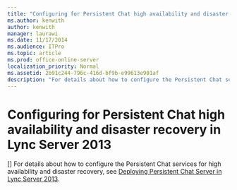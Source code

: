 ```yaml
---
title: "Configuring for Persistent Chat high availability and disaster recovery in Lync Server 2013"
ms.author: kenwith
author: kenwith
manager: laurawi
ms.date: 11/17/2014
ms.audience: ITPro
ms.topic: article
ms.prod: office-online-server
localization_priority: Normal
ms.assetid: 2b91c244-796c-416d-bf9b-e99613e901af
description: "For details about how to configure the Persistent Chat services for high availability and disaster recovery, see Deploying Persistent Chat Server in Lync Server 2013."
---
```


# Configuring for Persistent Chat high availability and disaster recovery in Lync Server 2013
[]
For details about how to configure the Persistent Chat services for high availability and disaster recovery, see [Deploying Persistent Chat Server in Lync Server 2013](deploying-persistent-chat-server.md).
  

